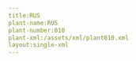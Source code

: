 ```yaml
---
title:RUS
plant-name:RUS
plant-number:010
plant-xml:/assets/xml/plant010.xml
layout:single-xml
---
```

